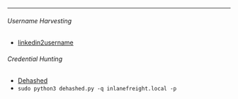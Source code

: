 -- -
###### Username Harvesting
- [linkedin2username](https://github.com/initstring/linkedin2username)
###### Credential Hunting
- [Dehashed](https://github.com/sm00v/Dehashed)
- `sudo python3 dehashed.py -q inlanefreight.local -p`